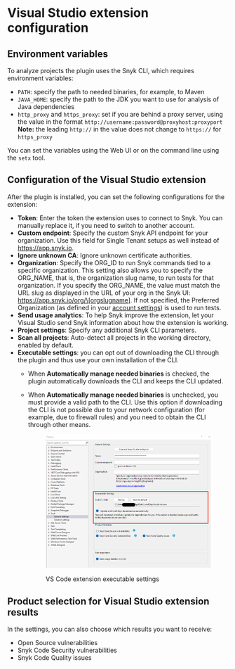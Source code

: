 # Visual Studio extension configuration

## Environment variables

To analyze projects the plugin uses the Snyk CLI, which requires environment variables:

* `PATH`: specify the path to needed binaries, for example, to Maven
* `JAVA_HOME`: specify the path to the JDK you want to use for analysis of Java dependencies
* `http_proxy` and `https_proxy`: set if you are behind a proxy server, using the value in the format `http://username:password@proxyhost:proxyport`\
  **Note:** the leading `http://` in the value does not change to `https://` for `https_proxy`

You can set the variables using the Web UI or on the command line using the `setx` tool.



## Configuration of the Visual Studio extension

After the plugin is installed, you can set the following configurations for the extension:

* **Token**: Enter the token the extension uses to connect to Snyk. You can manually replace it, if you need to switch to another account.
* **Custom endpoint**: Specify the custom Snyk API endpoint for your organization. Use this field for Single Tenant setups as well instead of https://app.snyk.io.
* **Ignore unknown CA**: Ignore unknown certificate authorities.
* **Organization**: Specify the ORG\_ID to run Snyk commands tied to a specific organization. This setting also allows you to specify the ORG\_NAME, that is, the organization slug name, to run tests for that organization. If you specify the ORG\_NAME, the value must match the URL slug as displayed in the URL of your org in the Snyk UI: https://app.snyk.io/org/\[orgslugname]. If not specified, the Preferred Organization (as defined in your [account settings](https://app.snyk.io/account)) is used to run tests.
* **Send usage analytics**: To help Snyk improve the extension, let your Visual Studio send Snyk information about how the extension is working.
* **Project settings**: Specify any additional Snyk CLI parameters.
* **Scan all projects**: Auto-detect all projects in the working directory, enabled by default.
* **Executable settings**: you can opt out of downloading the CLI through the plugin and thus use your own installation of the CLI.&#x20;
  * When **Automatically manage needed binaries** is checked, the plugin automatically downloads the CLI and keeps the CLI updated.
  *   When **Automatically manage needed binaries** is unchecked, you must provide a valid path to the CLI. Use this option if downloading the CLI is not possible due to your network configuration (for example, due to firewall rules) and you need to obtain the CLI through other means.

      <figure><img src="../../.gitbook/assets/image (10) (1).png" alt=""><figcaption><p>VS Code extension executable settings</p></figcaption></figure>

## Product selection for Visual Studio extension results

In the settings, you can also choose which results you want to receive:

* Open Source vulnerabilities
* Snyk Code Security vulnerabilities
* Snyk Code Quality issues

